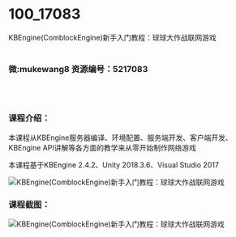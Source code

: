 # 100_17083
KBEngine(ComblockEngine)新手入门教程：球球大作战联网游戏
<br/></br>
<h3>微:mukewang8 资源编号：5217083</h3>
<br/></br>
<h3>课程介绍：</h3>
<p>本课程从<a title="查看与 KBEngine 相关的文章" target="_blank">KBEngine</a>服务器编译、环境配置、服务端开发、客户端开发、<a title="查看与 KBEngine 相关的文章" target="_blank">KBEngine</a> API讲解等各方面的教学来从零开始制作网络游戏</p>
<p>本课程基于KBEngine 2.4.2、Unity 2018.3.6、Visual Studio 2017</p>
<p><img src="https://www.ko996.com/wp-content/uploads/img/2020/12/2-87.png" alt="KBEngine(ComblockEngine)新手入门教程：球球大作战联网游戏"></p>
<div class="info-desc">
<h3>课程截图：</h3>
<p><img src="https://www.ko996.com/wp-content/uploads/img/2020/12/1-99.png" alt="KBEngine(ComblockEngine)新手入门教程：球球大作战联网游戏"></p>


			
</div>
